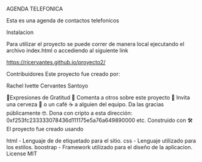 AGENDA TELEFONICA

Esta es una agenda de contactos telefonicos

Instalacion

Para utilizar el proyecto se puede correr de manera local ejecutando el archivo index.html o accediendo al siguiente link

https://ricervantes.github.io/proyecto2/

Contribuidores Este proyecto fue creado por:

Rachel Ivette Cervantes Santoyo

🚀Expresiones de Gratitud 🎁 Comenta a otros sobre este proyecto 📢 Invita una cerveza 🍺 o un café ☕ a alguien del equipo. Da las gracias públicamente 🤓. Dona con cripto a esta dirección: 0xf253fc233333078436d111175e5a76a649890000 etc. Construido con 🛠️ El proyecto fue creado usando

html - Lenguaje de de etiquetado para el sitio. css - Lenguaje utilizado para los estilos. boostrap - Framework utilizado para el diseño de la aplicacion. License MIT
